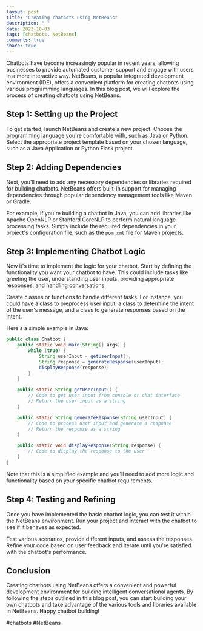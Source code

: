 ```yaml
---
layout: post
title: "Creating chatbots using NetBeans"
description: " "
date: 2023-10-03
tags: [chatbots, NetBeans]
comments: true
share: true
---
```


Chatbots have become increasingly popular in recent years, allowing businesses to provide automated customer support and engage with users in a more interactive way. NetBeans, a popular integrated development environment (IDE), offers a convenient platform for creating chatbots using various programming languages. In this blog post, we will explore the process of creating chatbots using NetBeans.

## Step 1: Setting up the Project

To get started, launch NetBeans and create a new project. Choose the programming language you're comfortable with, such as Java or Python. Select the appropriate project template based on your chosen language, such as a Java Application or Python Flask project.

## Step 2: Adding Dependencies

Next, you'll need to add any necessary dependencies or libraries required for building chatbots. NetBeans offers built-in support for managing dependencies through popular dependency management tools like Maven or Gradle.

For example, if you're building a chatbot in Java, you can add libraries like Apache OpenNLP or Stanford CoreNLP to perform natural language processing tasks. Simply include the required dependencies in your project's configuration file, such as the `pom.xml` file for Maven projects.

## Step 3: Implementing Chatbot Logic

Now it's time to implement the logic for your chatbot. Start by defining the functionality you want your chatbot to have. This could include tasks like greeting the user, understanding user inputs, providing appropriate responses, and handling conversations.

Create classes or functions to handle different tasks. For instance, you could have a class to preprocess user input, a class to determine the intent of the user's message, and a class to generate responses based on the intent.

Here's a simple example in Java:

```java
public class Chatbot {
    public static void main(String[] args) {
        while (true) {
            String userInput = getUserInput();
            String response = generateResponse(userInput);
            displayResponse(response);
        }
    }

    public static String getUserInput() {
        // Code to get user input from console or chat interface
        // Return the user input as a string
    }

    public static String generateResponse(String userInput) {
        // Code to process user input and generate a response
        // Return the response as a string
    }

    public static void displayResponse(String response) {
        // Code to display the response to the user
    }
}
```

Note that this is a simplified example and you'll need to add more logic and functionality based on your specific chatbot requirements.

## Step 4: Testing and Refining

Once you have implemented the basic chatbot logic, you can test it within the NetBeans environment. Run your project and interact with the chatbot to see if it behaves as expected.

Test various scenarios, provide different inputs, and assess the responses. Refine your code based on user feedback and iterate until you're satisfied with the chatbot's performance.

## Conclusion

Creating chatbots using NetBeans offers a convenient and powerful development environment for building intelligent conversational agents. By following the steps outlined in this blog post, you can start building your own chatbots and take advantage of the various tools and libraries available in NetBeans. Happy chatbot building!

#chatbots #NetBeans